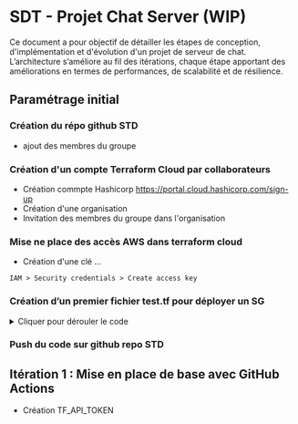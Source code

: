 # SDT - Projet Chat Server (WIP)

Ce document a pour objectif de détailler les étapes de conception, d'implémentation et d'évolution d'un
projet de serveur de chat. L’architecture s’améliore au fil des itérations, chaque étape apportant des
améliorations en termes de performances, de scalabilité et de résilience.

## Paramétrage initial

### Création du répo github STD
- ajout des membres du groupe

### Création d'un compte Terraform Cloud par collaborateurs
- Création commpte Hashicorp https://portal.cloud.hashicorp.com/sign-up
- Création d'une organisation
- Invitation des membres du groupe dans l'organisation

### Mise ne place des accès AWS dans terraform cloud
- Création d'une clé ...
```
IAM > Security credentials > Create access key
```

### Création d’un premier fichier test.tf pour déployer un SG

<details>
  <summary>Cliquer pour dérouler le code</summary>

```hcl
terraform {
  cloud {

    organization = "STD"

    workspaces {
      name = "STD"
    }
  }

  required_providers {
    aws = {
      source  = "hashicorp/aws"
      version = "~> 4.0"
    }
  }
}

provider "aws" {
  region = "eu-west-1"
}

resource "aws_security_group" "example" {
  name        = "std-security-group"
  description = "STD security group"

  ingress {
    from_port   = 22
    to_port     = 22
    protocol    = "tcp"
    cidr_blocks = ["0.0.0.0/0"]
  }

  egress {
    from_port   = 0
    to_port     = 0
    protocol    = "-1"
    cidr_blocks = ["0.0.0.0/0"]
  }

  tags = {
    Name = "std-security-group"
  }
}
```
</details>

### Push du code sur github repo STD

## Itération 1 : Mise en place de base avec GitHub Actions

- Création TF_API_TOKEN
